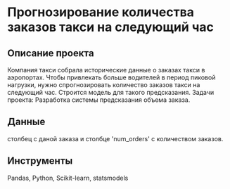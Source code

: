 # Прогнозирование количества заказов такси на следующий час

## Описание проекта

Компания такси собрала исторические данные о заказах такси в аэропортах. Чтобы привлекать больше водителей в период пиковой нагрузки, нужно спрогнозировать количество заказов такси на следующий час. Строится модель для такого предсказания.
Задачи проекта: 
Разработка системы предсказания объема заказа.

## Данные

столбец с даной заказа и столбце 'num_orders' с количеством заказов.

## Инструменты

Pandas, Python, Scikit-learn, statsmodels



